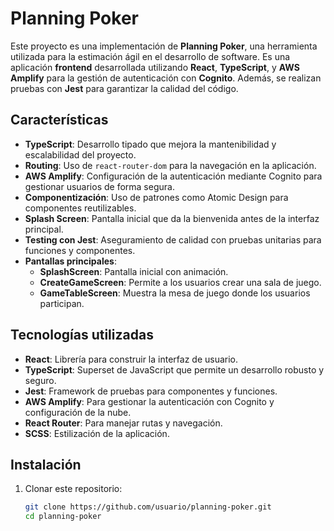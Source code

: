 # Planning Poker

Este proyecto es una implementación de **Planning Poker**, una herramienta utilizada para la estimación ágil en el desarrollo de software. Es una aplicación **frontend** desarrollada utilizando **React**, **TypeScript**, y **AWS Amplify** para la gestión de autenticación con **Cognito**. Además, se realizan pruebas con **Jest** para garantizar la calidad del código.

## Características

- **TypeScript**: Desarrollo tipado que mejora la mantenibilidad y escalabilidad del proyecto.
- **Routing**: Uso de `react-router-dom` para la navegación en la aplicación.
- **AWS Amplify**: Configuración de la autenticación mediante Cognito para gestionar usuarios de forma segura.
- **Componentización**: Uso de patrones como Atomic Design para componentes reutilizables.
- **Splash Screen**: Pantalla inicial que da la bienvenida antes de la interfaz principal.
- **Testing con Jest**: Aseguramiento de calidad con pruebas unitarias para funciones y componentes.
- **Pantallas principales**:
  - **SplashScreen**: Pantalla inicial con animación.
  - **CreateGameScreen**: Permite a los usuarios crear una sala de juego.
  - **GameTableScreen**: Muestra la mesa de juego donde los usuarios participan.

## Tecnologías utilizadas

- **React**: Librería para construir la interfaz de usuario.
- **TypeScript**: Superset de JavaScript que permite un desarrollo robusto y seguro.
- **Jest**: Framework de pruebas para componentes y funciones.
- **AWS Amplify**: Para gestionar la autenticación con Cognito y configuración de la nube.
- **React Router**: Para manejar rutas y navegación.
- **SCSS**: Estilización de la aplicación.

## Instalación

1. Clonar este repositorio:
   ```bash
   git clone https://github.com/usuario/planning-poker.git
   cd planning-poker
